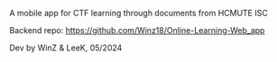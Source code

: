 A mobile app for CTF learning through documents from HCMUTE ISC

Backend repo: https://github.com/Winz18/Online-Learning-Web_app

Dev by WinZ & LeeK, 05/2024 

